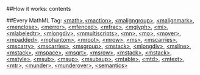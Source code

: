 ##How it works:
    <tag attribute="value">
        contents
    </tag>

##Every MathML Tag:
<a href="https://developer.mozilla.org/en/MathML/Element/math">&lt;math&gt;</a>,<a href="https://developer.mozilla.org/en/MathML/Element/maction">&lt;maction&gt;</a>, <a href="https://developer.mozilla.org/en/MathML/Element/maligngroup" class="new">&lt;maligngroup&gt;</a>, <a href="https://developer.mozilla.org/en/MathML/Element/malignmark" class="new">&lt;malignmark&gt;</a>, <a href="https://developer.mozilla.org/en/MathML/Element/menclose">&lt;menclose&gt;</a>, <a href="https://developer.mozilla.org/en/MathML/Element/merror">&lt;merror&gt;</a>, <a href="https://developer.mozilla.org/en/MathML/Element/mfenced">&lt;mfenced&gt;</a>, <a href="https://developer.mozilla.org/en/MathML/Element/mfrac">&lt;mfrac&gt;</a>, <a href="https://developer.mozilla.org/en/MathML/Element/mglyph" class="new">&lt;mglyph&gt;</a>, <a href="https://developer.mozilla.org/en/MathML/Element/mi">&lt;mi&gt;</a>, <a href="https://developer.mozilla.org/en/MathML/Element/mlabeledtr" class="new">&lt;mlabeledtr&gt;</a>, <a href="https://developer.mozilla.org/en/MathML/Element/mlongdiv" class="new">&lt;mlongdiv&gt;</a>,  <a href="https://developer.mozilla.org/en/MathML/Element/mmultiscripts">&lt;mmultiscripts&gt;</a>, <a href="https://developer.mozilla.org/en/MathML/Element/mn">&lt;mn&gt;</a>, <a href="https://developer.mozilla.org/en/MathML/Element/mo">&lt;mo&gt;</a>, <a href="https://developer.mozilla.org/en/MathML/Element/mover">&lt;mover&gt;</a>, <a href="https://developer.mozilla.org/en/MathML/Element/mpadded">&lt;mpadded&gt;</a>, <a href="https://developer.mozilla.org/en/MathML/Element/mphantom">&lt;mphantom&gt;</a>, <a href="https://developer.mozilla.org/en/MathML/Element/mroot">&lt;mroot&gt;</a>, <a href="https://developer.mozilla.org/en/MathML/Element/mrow">&lt;mrow&gt;</a>, <a href="https://developer.mozilla.org/en/MathML/Element/ms">&lt;ms&gt;</a>, <a href="https://developer.mozilla.org/en/MathML/Element/mscarries" class="new">&lt;mscarries&gt;</a>, <a href="https://developer.mozilla.org/en/MathML/Element/mscarry" class="new">&lt;mscarry&gt;</a>, <a href="https://developer.mozilla.org/en/MathML/Element/mscarries" class="new">&lt;mscarries&gt;</a>, <a href="https://developer.mozilla.org/en/MathML/Element/msgroup" class="new">&lt;msgroup&gt;</a>, <a href="https://developer.mozilla.org/en/MathML/Element/mstack" class="new">&lt;mstack&gt;</a>, <a href="https://developer.mozilla.org/en/MathML/Element/mlongdiv" class="new">&lt;mlongdiv&gt;</a>, <a href="https://developer.mozilla.org/en/MathML/Element/msline" class="new">&lt;msline&gt;</a>, <a href="https://developer.mozilla.org/en/MathML/Element/mstack" class="new">&lt;mstack&gt;</a>, <a href="https://developer.mozilla.org/en/MathML/Element/mspace">&lt;mspace&gt;</a>, <a href="https://developer.mozilla.org/en/MathML/Element/msqrt">&lt;msqrt&gt;</a>, <a href="https://developer.mozilla.org/en/MathML/Element/msrow" class="new">&lt;msrow&gt;</a>, <a href="https://developer.mozilla.org/en/MathML/Element/mstack" class="new">&lt;mstack&gt;</a>, <a href="https://developer.mozilla.org/en/MathML/Element/mstack" class="new">&lt;mstack&gt;</a>, <a href="https://developer.mozilla.org/en/MathML/Element/mstyle">&lt;mstyle&gt;</a>, <a href="https://developer.mozilla.org/en/MathML/Element/msub">&lt;msub&gt;</a>, <a href="https://developer.mozilla.org/en/MathML/Element/msup">&lt;msup&gt;</a>, <a href="https://developer.mozilla.org/en/MathML/Element/msubsup">&lt;msubsup&gt;</a>, <a href="https://developer.mozilla.org/en/MathML/Element/mtable">&lt;mtable&gt;</a>, <a href="https://developer.mozilla.org/en/MathML/Element/mtd">&lt;mtd&gt;</a>, <a href="https://developer.mozilla.org/en/MathML/Element/mtext">&lt;mtext&gt;</a>, <a href="https://developer.mozilla.org/en/MathML/Element/mtr">&lt;mtr&gt;</a>, <a href="https://developer.mozilla.org/en/MathML/Element/munder">&lt;munder&gt;</a>, <a href="https://developer.mozilla.org/en/MathML/Element/munderover">&lt;munderover&gt;</a>, <a href="https://developer.mozilla.org/en/MathML/Element/semantics" class="new">&lt;semantics&gt;</a>